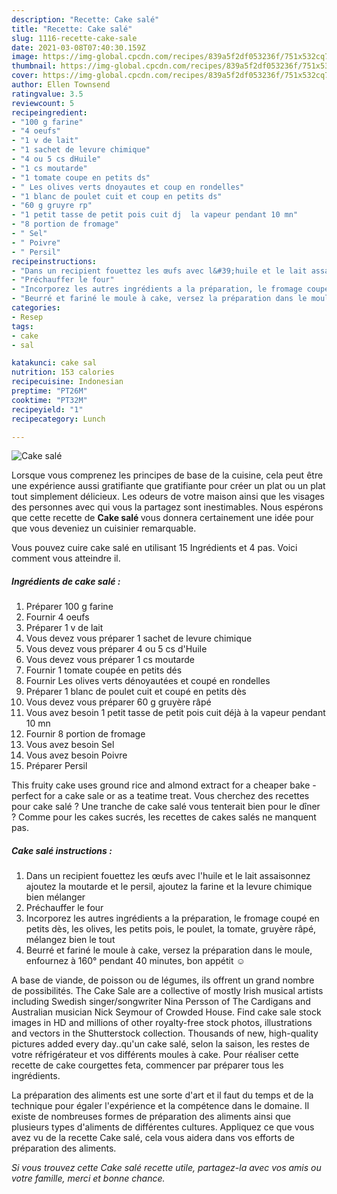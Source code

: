 ```yaml
---
description: "Recette: Cake salé"
title: "Recette: Cake salé"
slug: 1116-recette-cake-sale
date: 2021-03-08T07:40:30.159Z
image: https://img-global.cpcdn.com/recipes/839a5f2df053236f/751x532cq70/cake-sale-photo-principale-de-la-recette.jpg
thumbnail: https://img-global.cpcdn.com/recipes/839a5f2df053236f/751x532cq70/cake-sale-photo-principale-de-la-recette.jpg
cover: https://img-global.cpcdn.com/recipes/839a5f2df053236f/751x532cq70/cake-sale-photo-principale-de-la-recette.jpg
author: Ellen Townsend
ratingvalue: 3.5
reviewcount: 5
recipeingredient:
- "100 g farine"
- "4 oeufs"
- "1 v de lait"
- "1 sachet de levure chimique"
- "4 ou 5 cs dHuile"
- "1 cs moutarde"
- "1 tomate coupe en petits ds"
- " Les olives verts dnoyautes et coup en rondelles"
- "1 blanc de poulet cuit et coup en petits ds"
- "60 g gruyre rp"
- "1 petit tasse de petit pois cuit dj  la vapeur pendant 10 mn"
- "8 portion de fromage"
- " Sel"
- " Poivre"
- " Persil"
recipeinstructions:
- "Dans un recipient fouettez les œufs avec l&#39;huile et le lait assaisonnez ajoutez la moutarde et le persil, ajoutez la farine et la levure chimique bien mélanger"
- "Préchauffer le four"
- "Incorporez les autres ingrédients a la préparation, le fromage coupé en petits dès, les olives, les petits pois, le poulet, la tomate, gruyère râpé, mélangez bien le tout"
- "Beurré et fariné le moule à cake, versez la préparation dans le moule, enfournez à 160° pendant 40 minutes, bon appétit ☺️"
categories:
- Resep
tags:
- cake
- sal

katakunci: cake sal 
nutrition: 153 calories
recipecuisine: Indonesian
preptime: "PT26M"
cooktime: "PT32M"
recipeyield: "1"
recipecategory: Lunch

---
```



![Cake salé](https://img-global.cpcdn.com/recipes/839a5f2df053236f/751x532cq70/cake-sale-photo-principale-de-la-recette.jpg)

Lorsque vous comprenez les principes de base de la cuisine, cela peut être une expérience aussi gratifiante que gratifiante pour créer un plat ou un plat tout simplement délicieux. Les odeurs de votre maison ainsi que les visages des personnes avec qui vous la partagez sont inestimables. Nous espérons que cette recette de <strong> Cake salé </strong> vous donnera certainement une idée pour que vous deveniez un cuisinier remarquable.

<!--inarticleads1-->

Vous pouvez cuire cake salé en utilisant 15 Ingrédients et 4 pas. Voici comment vous atteindre il.

##### Ingrédients de cake salé :

1. Préparer 100 g farine
1. Fournir 4 oeufs
1. Préparer 1 v de lait
1. Vous devez vous préparer 1 sachet de levure chimique
1. Vous devez vous préparer 4 ou 5 cs d&#39;Huile
1. Vous devez vous préparer 1 cs moutarde
1. Fournir 1 tomate coupée en petits dés
1. Fournir  Les olives verts dénoyautées et coupé en rondelles
1. Préparer 1 blanc de poulet cuit et coupé en petits dès
1. Vous devez vous préparer 60 g gruyère râpé
1. Vous avez besoin 1 petit tasse de petit pois cuit déjà à la vapeur pendant 10 mn
1. Fournir 8 portion de fromage
1. Vous avez besoin  Sel
1. Vous avez besoin  Poivre
1. Préparer  Persil


This fruity cake uses ground rice and almond extract for a cheaper bake - perfect for a cake sale or as a teatime treat. Vous cherchez des recettes pour cake salé ? Une tranche de cake salé vous tenterait bien pour le dîner ? Comme pour les cakes sucrés, les recettes de cakes salés ne manquent pas. 

<!--inarticleads2-->

##### Cake salé instructions :

1. Dans un recipient fouettez les œufs avec l&#39;huile et le lait assaisonnez ajoutez la moutarde et le persil, ajoutez la farine et la levure chimique bien mélanger
1. Préchauffer le four
1. Incorporez les autres ingrédients a la préparation, le fromage coupé en petits dès, les olives, les petits pois, le poulet, la tomate, gruyère râpé, mélangez bien le tout
1. Beurré et fariné le moule à cake, versez la préparation dans le moule, enfournez à 160° pendant 40 minutes, bon appétit ☺️


A base de viande, de poisson ou de légumes, ils offrent un grand nombre de possibilités. The Cake Sale are a collective of mostly Irish musical artists including Swedish singer/songwriter Nina Persson of The Cardigans and Australian musician Nick Seymour of Crowded House. Find cake sale stock images in HD and millions of other royalty-free stock photos, illustrations and vectors in the Shutterstock collection. Thousands of new, high-quality pictures added every day..qu&#39;un cake salé, selon la saison, les restes de votre réfrigérateur et vos différents moules à cake. Pour réaliser cette recette de cake courgettes feta, commencer par préparer tous les ingrédients. 

<!--inarticleads1-->

<p>
La préparation des aliments est une sorte d'art et il faut du temps et de la technique pour égaler l'expérience et la compétence dans le domaine. Il existe de nombreuses formes de préparation des aliments ainsi que plusieurs types d'aliments de différentes cultures. Appliquez ce que vous avez vu de la recette Cake salé, cela vous aidera dans vos efforts de préparation des aliments.
</p>

<p>
<i>Si vous trouvez cette Cake salé recette utile, partagez-la avec vos amis ou votre famille, merci et bonne chance.</i>
</p>

